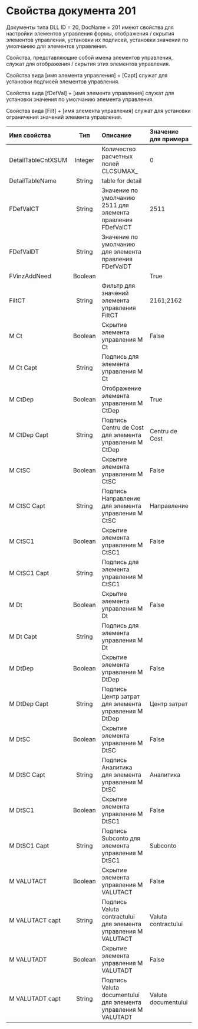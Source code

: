 # Свойства документа 201

Документы типа DLL ID = 20, DocName = 201 имеют свойства для настройки элементов управления формы, отображения / скрытия элементов управления, установки их подписей, установки значений по умолчанию для элементов управления.

Свойства, представляющие собой имена элементов управления, служат для отображения / скрытия этих элементов управления.

Свойства вида \[имя элемента управления\] + \[Capt\] служат для установки подписей элементов управления.

Свойства вида \[fDefVal\] + \[имя элемента управления\] служат для установки значения по умолчанию элемента управления.

Свойства вида \[Filt\] + \[имя элемента управления\] служат для установки ограничения значений элемента управления.

| **Имя свойства** |  **Тип** | **Описание** | **Значение для примера** |
| :------------- |:-------------:| :-----| :-----|
| DetailTableCntXSUM | Integer | Количество расчетных полей CLCSUMAX\_  | 0 |
| DetailTableName | String  | table for detail |  |
| FDefValCT | String  | Значение по умолчанию 2511 для элемента  правления FDefValCT | 2511  |
| FDefValDT | String  | Значение по умолчанию для элемента  правления FDefValDT |  |
| FVinzAddNeed | Boolean |  | True |
| FiltCT | String  | Фильтр для значений элемента управления FiltCT | 2161;2162 |
| M Ct | Boolean | Скрытие элемента управления M Ct | False  |
| M Ct Capt | String  | Подпись  для элемента управления M Ct |  |
| M CtDep | Boolean | Отображение элемента управления M CtDep | True |
| M CtDep Capt | String  | Подпись Centru de Cost для элемента управления M CtDep | Centru de Cost  |
| M CtSC | Boolean  | Скрытие элемента управления M CtSC | False |
| M CtSC Capt | String  | Подпись Направление для элемента управления M CtSC  | Направление  |
| M CtSC1 | Boolean  | Скрытие элемента управления M CtSC1 | False |
| M CtSC1 Capt | String  | Подпись для элемента управления M CtSC1 |  |
| M Dt | Boolean  | Скрытие элемента управления M Dt | False  |
| M Dt Capt | String  | Подпись для элемента управления M Dt |  |
| M DtDep | Boolean  | Скрытие элемента управления M DtDep | False  |
| M DtDep Capt | String  | Подпись Центр затрат для элемента управления  M DtDep | Центр затрат  |
| M DtSC | Boolean  | Скрытие элемента управления M DtSC | False |
| M DtSC Capt | String  | Подпись Аналитика для элемента управления M DtSC | Аналитика |
| M DtSC1 | Boolean  | Скрытие элемента управления M DtSC1 | False  |
| M DtSC1 Capt | String  | Подпись Subconto для элемента управления M DtSC1  | Subconto  |
| M VALUTACT | Boolean  | Скрытие элемента управления M VALUTACT | False  |
| M VALUTACT capt  | String  | Подпись Valuta contractului для элемента управления M VALUTACT | Valuta contractului  |
| M VALUTADT  | Boolean  | Скрытие элемента управления M VALUTADT | False  |
| M VALUTADT capt | String  | Подпись Valuta documentului для элемента управления M VALUTADT | Valuta documentului |

